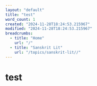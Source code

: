 ```yaml
---
layout: "default"
title: "test"
word_count: 1
created: "2024-11-28T18:24:53.215967"
modified: "2024-11-28T18:24:53.215967"
breadcrumbs:
  - title: "Home"
    url: "/"
  - title: "Sanskrit Lit"
    url: "/topics/sanskrit-lit//"
---
```

# test